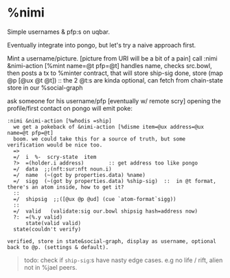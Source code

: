 # %nimi

Simple usernames & pfp:s on uqbar. 

Eventually integrate into pongo, but let's try a naive approach first.

Mint a username/picture. [picture from URI will be a bit of a pain]
call :nimi &nimi-action [%mint name=@t pfp=@t]
	handles name, checks src.bowl, then posts a tx to %minter contract, that will store ship-sig
	done, store (map @p [@ux @t @t])  :: the 2 @t:s are kinda optional, can fetch from chain-state
	store in our %social-graph

ask someone for his username/pfp [eventually w/ remote scry]
opening the profile/first contact on pongo will emit poke:
   ```=hoon
   :nimi &nimi-action [%whodis =ship]
	 we get a pokeback of &nimi-action [%disme item=@ux address=@ux name=@t pfp=@t]
	 boom. we could take this for a source of truth, but some verification would be nice too.
	 =>
	 =/  i  %-  scry-state  item
	 ?>  =(holder.i address)		:: get address too like pongo
	 =/  data  ;;(nft:sur:nft noun.i)
	 =/  name  (~(got by properties.data) %name)
	 =/  sigg  (~(got by properties.data) %ship-sig)  ::  in @t format, there's an atom inside, how to get it?
	 ::
	 =/  shipsig  ;;([@ux @p @ud] (cue `atom-format`sigg))
	 :: 
	 =/  valid   (validate:sig our.bowl shipsig hash=address now)
	 ?:  =(%.y valid)
	 	 state(valid valid)
	 state(couldn't verify)
  ```
	verified, store in state&social-graph, display as username, optional back to @p. (settings & default).


> todo: check if `ship-sig`:s have nasty edge cases.
	e.g no life / rift, alien not in %jael peers.
